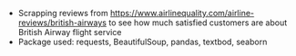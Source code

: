 - Scrapping reviews from https://www.airlinequality.com/airline-reviews/british-airways to see how much satisfied customers are about British Airway flight service
- Package used: requests, BeautifulSoup, pandas, textbod, seaborn
